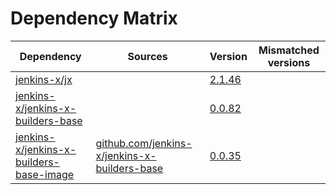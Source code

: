 # Dependency Matrix

Dependency | Sources | Version | Mismatched versions
---------- | ------- | ------- | -------------------
[jenkins-x/jx](https://github.com/jenkins-x/jx) |  | [2.1.46](https://github.com/jenkins-x/jx/releases/tag/v2.1.46) | 
[jenkins-x/jenkins-x-builders-base](https://github.com/jenkins-x/jenkins-x-builders-base) |  | [0.0.82](https://github.com/jenkins-x/jenkins-x-builders-base/releases/tag/v0.0.82) | 
[jenkins-x/jenkins-x-builders-base-image](https://github.com/jenkins-x/jenkins-x-builders-base-image) | [github.com/jenkins-x/jenkins-x-builders-base](https://github.com/jenkins-x/jenkins-x-builders-base) | [0.0.35]() | 
